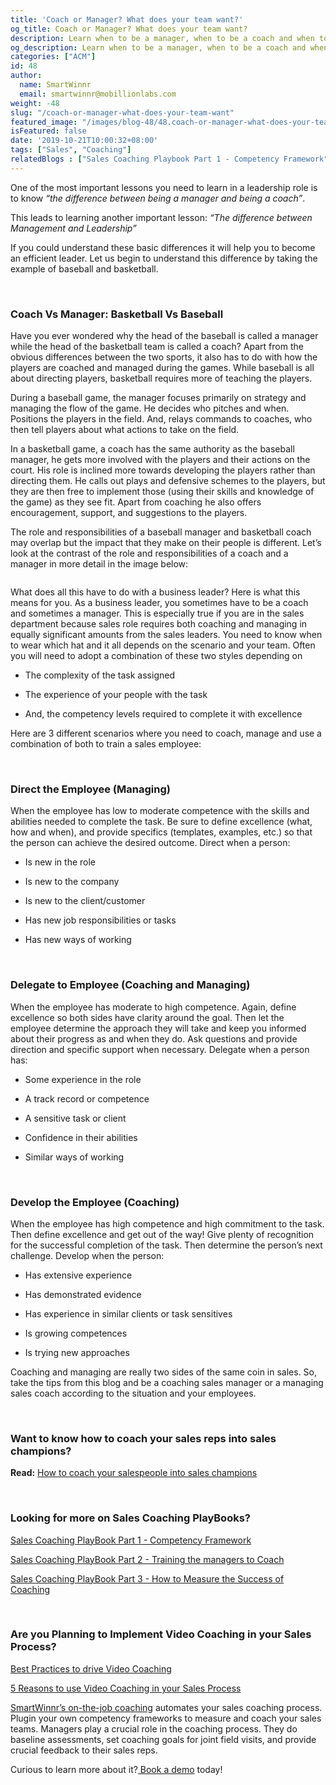 ```yaml
---
title: 'Coach or Manager? What does your team want?'
og_title: Coach or Manager? What does your team want?
description: Learn when to be a manager, when to be a coach and when to be both for your team.
og_description: Learn when to be a manager, when to be a coach and when to be both for your team.
categories: ["ACM"]
id: 48
author:
  name: SmartWinnr
  email: smartwinnr@mobillionlabs.com
weight: -48
slug: "/coach-or-manager-what-does-your-team-want"
featured_image: "/images/blog-48/48.coach-or-manager-what-does-your-team-want.jpg"
isFeatured: false
date: '2019-10-21T10:00:32+08:00'
tags: ["Sales", "Coaching"]
relatedBlogs : ["Sales Coaching Playbook Part 1 - Competency Framework", "Sales Coaching PlayBook Part 2 - Training the Managers to Coach", "Sales Coaching Playbook Part 3- How to Measure Success of Coaching", "Top 10 CEOs who started as Sales Reps"]
---
```


One of the most important lessons you need to learn in a leadership role is to know _“the difference between being a manager and being a coach”_.

This leads to learning another important lesson: _“The difference between Management and Leadership”_

If you could understand these basic differences it will help you to become an efficient leader. Let us begin to understand this difference by taking the example of baseball and basketball.

<br>

### **Coach Vs Manager: Basketball Vs Baseball**

Have you ever wondered why the head of the baseball is called a manager while the head of the basketball team is called a coach? Apart from the obvious differences between the two sports, it also has to do with how the players are coached and managed during the games. While baseball is all about directing players, basketball requires more of teaching the players.

During a baseball game, the manager focuses primarily on strategy and managing the flow of the game. He decides who pitches and when. Positions the players in the field. And, relays commands to coaches, who then tell players about what actions to take on the field.

In a basketball game, a coach has the same authority as the baseball manager, he gets more involved with the players and their actions on the court. His role is inclined more towards developing the players rather than directing them. He calls out plays and defensive schemes to the players, but they are then free to implement those (using their skills and knowledge of the game) as they see fit. Apart from coaching he also offers encouragement, support, and suggestions to the players.

The role and responsibilities of a baseball manager and basketball coach may overlap but the impact that they make on their people is different. Let’s look at the contrast of the role and responsibilities of a coach and a manager in more detail in the image below:

<img alt="" src="/images/blog-48/manager vs coach.png" class="ml-padding-top0 ml-padding-bottom0">

What does all this have to do with a business leader? Here is what this means for you. As a business leader, you sometimes have to be a coach and sometimes a manager. This is especially true if you are in the sales department because sales role requires both coaching and managing in equally significant amounts from the sales leaders. You need to know when to wear which hat and it all depends on the scenario and your team. Often you will need to adopt a combination of these two styles depending on 

* The complexity of the task assigned 

* The experience of your people with the task 

* And, the competency levels required to complete it with excellence

Here are 3 different scenarios where you need to coach, manage and use a combination of both to train a sales employee:

<br>

### **Direct the Employee (Managing)**

When the employee has low to moderate competence with the skills and abilities needed to complete the task. Be sure to define excellence (what, how and when), and provide specifics (templates, examples, etc.) so that the person can achieve the desired outcome. Direct when a person:

* Is new in the role

* Is new to the company

* Is new to the client/customer

* Has new job responsibilities or tasks

* Has new ways of working

<br>

### **Delegate to Employee (Coaching and Managing)** 

When the employee has moderate to high competence. Again, define excellence so both sides have clarity around the goal. Then let the employee determine the approach they will take and keep you informed about their progress as and when they do. Ask questions and provide direction and specific support when necessary. Delegate when a person has:

* Some experience in the role

* A track record or competence

* A sensitive task or client

* Confidence in their abilities

* Similar ways of working

<br>

### **Develop the Employee (Coaching)**

When the employee has high competence and high commitment to the task. Then define excellence and get out of the way! Give plenty of recognition for the successful completion of the task. Then determine the person’s next challenge. Develop when the person:

* Has extensive experience

* Has demonstrated evidence 

* Has experience in similar clients or task sensitives

* Is growing competences

* Is trying new approaches

Coaching and managing are really two sides of the same coin in sales. So, take the tips from this blog and be a coaching sales manager or a managing sales coach according to the situation and your employees.

<br>

### **Want to know how to coach your sales reps into sales champions?**

**Read:** <a href="https://smartwinnr.com/post/how-to-coach-your-salespeople-into-sales-champions/" target="_blank">How to coach your salespeople into sales champions</a>

<br>

### **Looking for more on Sales Coaching PlayBooks?**

<a href="https://smartwinnr.com/post/sales-coaching-playbook-part-1-competency-framework/" target="_blank">Sales Coaching PlayBook Part 1 - Competency Framework</a>

<a href="https://smartwinnr.com/post/sales-coaching-playbook-part-2-training-managers-to-coach/" target="_blank">Sales Coaching PlayBook Part 2 - Training the managers to Coach</a>

<a href="https://smartwinnr.com/post/sales-coaching-playbook-3-how-to-measure-the-success-of-coaching/" target="_blank">Sales Coaching PlayBook Part 3 - How to Measure the Success of Coaching</a>

<br>

### **Are you Planning to Implement Video Coaching in your Sales Process?**

<a href="https://www.smartwinnr.com/post/best-practices-to-drive-video-coaching/" class="ml-margin-top10" target="_blank">Best Practices to drive Video Coaching</a>

<a href="https://smartwinnr.com/post/reasons-to-use-video-coaching-in-your-sales-progress/" target="_blank">5 Reasons to use Video Coaching in your Sales Process</a>

<a href="https://smartwinnr.com/product/sales-coaching/" target="_blank">SmartWinnr’s on-the-job coaching</a> automates your sales coaching process. Plugin your own competency frameworks to measure and coach your sales teams. Managers play a crucial role in the coaching process. They do baseline assessments, set coaching goals for joint field visits, and provide crucial feedback to their sales reps.
<br>

Curious to learn more about it?<a href="https://www.smartwinnr.com/request-demo/" target="_blank"> Book a demo</a> today!
